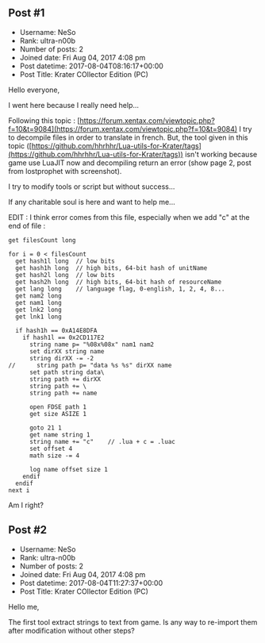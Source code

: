 ## Post #1
- Username: NeSo
- Rank: ultra-n00b
- Number of posts: 2
- Joined date: Fri Aug 04, 2017 4:08 pm
- Post datetime: 2017-08-04T08:16:17+00:00
- Post Title: Krater COllector Edition (PC)

Hello everyone,

I went here because I really need help...

Following this topic : [https://forum.xentax.com/viewtopic.php?f=10&t=9084](https://forum.xentax.com/viewtopic.php?f=10&t=9084) I try to decompile files in order to translate in french. But, the tool given in this topic ([https://github.com/hhrhhr/Lua-utils-for-Krater/tags](https://github.com/hhrhhr/Lua-utils-for-Krater/tags)) isn't working because game use LuaJIT now and decompiling return an error (show page 2, post from lostprophet with screenshot).

I try to modify tools or script but without success...

If any charitable soul is here and want to help me...  

EDIT : I think error comes from this file, especially when we add "c" at the end of file : 

```
get filesCount long

for i = 0 < filesCount
  get hash1l long  // low bits
  get hash1h long  // high bits, 64-bit hash of unitName
  get hash2l long  // low bits
  get hash2h long  // high bits, 64-bit hash of resourceName
  get lang long    // language flag, 0-english, 1, 2, 4, 8...
  get nam2 long
  get nam1 long
  get lnk2 long
  get lnk1 long

  if hash1h == 0xA14E8DFA
    if hash1l == 0x2CD117E2
      string name p= "%08x%08x" nam1 nam2
      set dirXX string name
      string dirXX -= -2
//      string path p= "data %s %s" dirXX name
      set path string data\
      string path += dirXX
      string path += \
      string path += name

      open FDSE path 1
      get size ASIZE 1

      goto 21 1
      get name string 1
      string name += "c"    // .lua + c = .luac
      set offset 4
      math size -= 4

      log name offset size 1
    endif
  endif
next i
```


Am I right?
## Post #2
- Username: NeSo
- Rank: ultra-n00b
- Number of posts: 2
- Joined date: Fri Aug 04, 2017 4:08 pm
- Post datetime: 2017-08-04T11:27:37+00:00
- Post Title: Krater COllector Edition (PC)

Hello me,

The first tool extract strings to text from game. Is any way to re-import them after modification without other steps?
